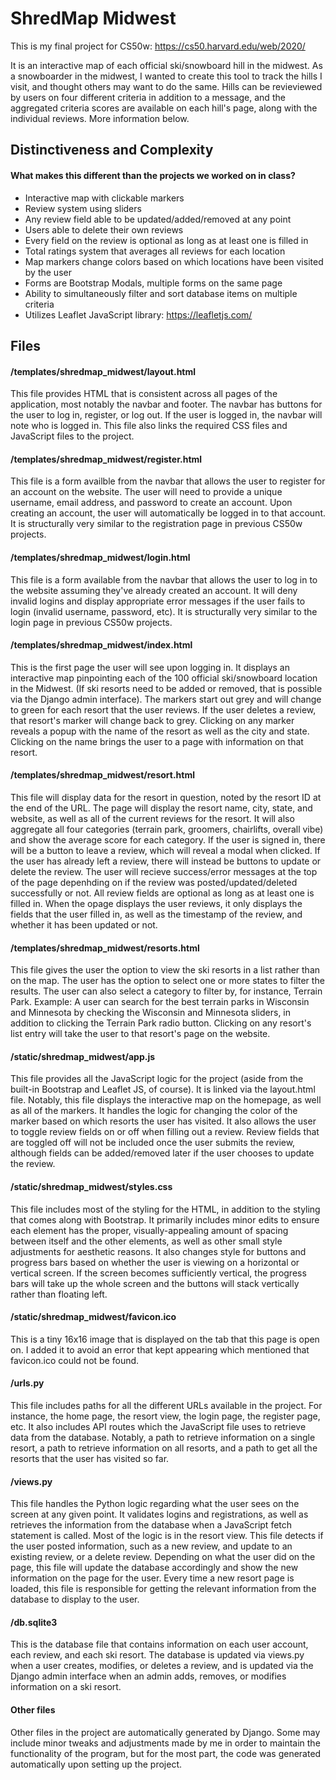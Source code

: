 # ShredMap Midwest
This is my final project for CS50w: https://cs50.harvard.edu/web/2020/

It is an interactive map of each official ski/snowboard hill in the midwest. As a snowboarder in the midwest, I wanted to create this tool to track the hills I visit, and thought others may want to do the same. Hills can be revieviewed by users on four different criteria in addition to a message, and the aggregated criteria scores are available on each hill's page, along with the individual reviews. More information below.

## Distinctiveness and Complexity
#### What makes this different than the projects we worked on in class?
* Interactive map with clickable markers 
* Review system using sliders
* Any review field able to be updated/added/removed at any point
* Users able to delete their own reviews
* Every field on the review is optional as long as at least one is filled in
* Total ratings system that averages all reviews for each location
* Map markers change colors based on which locations have been visited by the user
* Forms are Bootstrap Modals, multiple forms on the same page
* Ability to simultaneously filter and sort database items on multiple criteria
* Utilizes Leaflet JavaScript library: https://leafletjs.com/

## Files
#### /templates/shredmap_midwest/layout.html
This file provides HTML that is consistent across all pages of the application, most notably the navbar and footer. The navbar has buttons for the user to log in, register, or log out. If the user is logged in, the navbar will note who is logged in. This file also links the required CSS files and JavaScript files to the project.

#### /templates/shredmap_midwest/register.html
This file is a form availble from the navbar that allows the user to register for an account on the website. The user will need to provide a unique username, email address, and password to create an account. Upon creating an account, the user will automatically be logged in to that account. It is structurally very similar to the registration page in previous CS50w projects.

#### /templates/shredmap_midwest/login.html
This file is a form available from the navbar that allows the user to log in to the website assuming they've already created an account. It will deny invalid logins and display appropriate error messages if the user fails to login (invalid username, password, etc). It is structurally very similar to the login page in previous CS50w projects. 

#### /templates/shredmap_midwest/index.html
This is the first page the user will see upon logging in. It displays an interactive map pinpointing each of the 100 official ski/snowboard location in the Midwest. (If ski resorts need to be added or removed, that is possible via the Django admin interface). The markers start out grey and will change to green for each resort that the user reviews. If the user deletes a review, that resort's marker will change back to grey. Clicking on any marker reveals a popup with the name of the resort as well as the city and state. Clicking on the name brings the user to a page with information on that resort.

#### /templates/shredmap_midwest/resort.html
This file will display data for the resort in question, noted by the resort ID at the end of the URL. The page will display the resort name, city, state, and website, as well as all of the current reviews for the resort. It will also aggregate all four categories (terrain park, groomers, chairlifts, overall vibe) and show the average score for each category. If the user is signed in, there will be a button to leave a review, which will reveal a modal when clicked. If the user has already left a review, there will instead be buttons to update or delete the review. The user will recieve success/error messages at the top of the page depenhding on if the review was posted/updated/deleted successfully or not. All review fields are optional as long as at least one is filled in. When the opage displays the user reviews, it only displays the fields that the user filled in, as well as the timestamp of the review, and whether it has been updated or not.

#### /templates/shredmap_midwest/resorts.html
This file gives the user the option to view the ski resorts in a list rather than on the map. The user has the option to select one or more states to filter the results. The user can also select a category to filter by, for instance, Terrain Park. Example: A user can search for the best terrain parks in Wisconsin and Minnesota by checking the Wisconsin and Minnesota sliders, in addition to clicking the Terrain Park radio button. Clicking on any resort's list entry will take the user to that resort's page on the website. 

#### /static/shredmap_midwest/app.js
This file provides all the JavaScript logic for the project (aside from the built-in Bootstrap and Leaflet JS, of course). It is linked via the layout.html file. Notably, this file displays the interactive map on the homepage, as well as all of the markers. It handles the logic for changing the color of the marker based on which resorts the user has visited. It also allows the user to toggle review fields on or off when filling out a review. Review fields that are toggled off will not be included once the user submits the review, although fields can be added/removed later if the user chooses to update the review. 

#### /static/shredmap_midwest/styles.css
This file includes most of the styling for the HTML, in addition to the styling that comes along with Bootstrap. It primarily includes minor edits to ensure each element has the proper, visually-appealing amount of spacing between itself and the other elements, as well as other small style adjustments for aesthetic reasons. It also changes style for buttons and progress bars based on whether the user is viewing on a horizontal or vertical screen. If the screen becomes sufficiently vertical, the progress bars will take up the whole screen and the buttons will stack vertically rather than floating left. 

#### /static/shredmap_midwest/favicon.ico
This is a tiny 16x16 image that is displayed on the tab that this page is open on. I added it to avoid an error that kept appearing which mentioned that favicon.ico could not be found. 

#### /urls.py
This file includes paths for all the different URLs available in the project. For instance, the home page, the resort view, the login page, the register page, etc. It also includes API routes which the JavaScript file uses to retrieve data from the database. Notably, a path to retrieve information on a single resort, a path to retrieve information on all resorts, and a path to get all the resorts that the user has visited so far. 

#### /views.py
This file handles the Python logic regarding what the user sees on the screen at any given point. It validates logins and registrations, as well as retrieves the information from the database when a JavaScript fetch statement is called. Most of the logic is in the resort view. This file detects if the user posted information, such as a new review, and update to an existing review, or a delete review. Depending on what the user did on the page, this file will update the database accordingly and show the new information on the page for the user. Every time a new resort page is loaded, this file is responsible for getting the relevant information from the database to display to the user. 

#### /db.sqlite3
This is the database file that contains information on each user account, each review, and each ski resort. The database is updated via views.py when a user creates, modifies, or deletes a review, and is updated via the Django admin interface when an admin adds, removes, or modifies information on a ski resort. 

#### Other files
Other files in the project are automatically generated by Django. Some may include minor tweaks and adjustments made by me in order to maintain the functionality of the program, but for the most part, the code was generated automatically upon setting up the project. 
